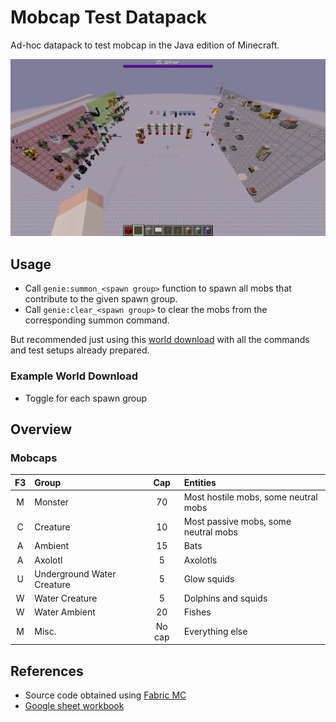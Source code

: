 # Mobcap Test Datapack

Ad-hoc datapack to test mobcap in the Java edition of Minecraft.

![](docs/example_setup_in_world_download.png)

## Usage

* Call `genie:summon_<spawn group>` function to spawn all mobs that contribute to the given spawn group.
* Call `genie:clear_<spawn group>` to clear the mobs from the corresponding summon command.

But recommended just using this [world download]() with all the commands and test setups already prepared.

### Example World Download

* Toggle for each spawn group

## Overview

### Mobcaps

| F3 | Group | Cap | Entities |
|:-:|:--|:-:|:--|
| M | Monster | 70 | Most hostile mobs, some neutral mobs |
| C | Creature | 10 | Most passive mobs, some neutral mobs |
| A | Ambient | 15 | Bats |
| A | Axolotl | 5 | Axolotls |
| U | Underground Water Creature | 5 | Glow squids |
| W | Water Creature | 5 | Dolphins and squids |
| W | Water Ambient | 20 | Fishes |
| M | Misc. | No cap | Everything else |


## References

* Source code obtained using [Fabric MC](https://wiki.fabricmc.net/tutorial:reading_mc_code)
* [Google sheet workbook](https://docs.google.com/spreadsheets/d/17BJoMPCyN2illoFD1kk-OaqCqwOiZ_JLjI4o2V5t-9s/edit?usp=sharing)
